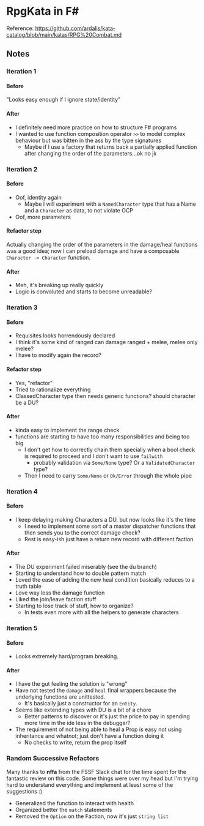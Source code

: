 # RpgKata in F#

Reference: https://github.com/ardalis/kata-catalog/blob/main/katas/RPG%20Combat.md

## Notes

### Iteration 1 

#### Before

"Looks easy enough if I ignore state/identity"

#### After

* I definitely need more practice on how to structure F# programs
* I wanted to use function composition operator `>>` to model complex behaviour but was bitten in the ass by the type signatures
  * Maybe if I use a factory that returns back a partially applied function after changing the order of the parameters...ok no jk

### Iteration 2

#### Before

* Oof, identity again
  * Maybe I will experiment with a `NamedCharacter` type that has a Name and a `Character` as data, to not violate OCP
* Oof, more parameters

#### Refactor step

Actually changing the order of the parameters in the damage/heal functions
was a good idea; now I can preload damage and have a composable `Character -> Character` function.

#### After

* Meh, it's breaking up really quickly
* Logic is convoluted and starts to become unreadable?

### Iteration 3

#### Before

* Requisites looks horrendously declared
* I think it's some kind of ranged can damage ranged + melee, melee only melee?
* I have to modify again the record?

#### Refactor step

* Yes, "refactor"
* Tried to rationalize everything
* ClassedCharacter type then needs generic functions? should character be a DU?

#### After

* kinda easy to implement the range check
* functions are starting to have too many responsibilities and being too big
  * I don't get how to correctly chain them specially when a bool check is required to proceed and I don't want to use `failwith`
    * probably validation via `Some/None` type? Or a `ValidatedCharacter` type?
  * Then I need to carry `Some/None` or `Ok/Error` through the whole pipe

### Iteration 4

#### Before

* I keep delaying making Characters a DU, but now looks like it's the time
  * I need to implement some sort of a master dispatcher functions that then sends you to the correct damage check?
  * Rest is easy-ish just have a return new record with different faction

#### After

* The DU experiment failed miserably (see the du branch)
* Starting to understand how to double pattern match
* Loved the ease of adding the new heal condition basically reduces to a truth table
* Love way less the damage function
* Liked the join/leave faction stuff
* Starting to lose track of stuff, how to organize?
  * In tests even more with all the helpers to generate characters

### Iteration 5

#### Before

* Looks extremely hard/program breaking.

#### After

* I have the gut feeling the solution is "wrong"
* Have not tested the `damage` and `heal` final wrappers because the underlying functions are unittested.
  * It's basically just a constructor for an `Entity`.
* Seems like extending types with DU is a bit of a chore
  * Better patterns to discover or it's just the price to pay in spending more time in the ide less in the debugger?
* The requirement of not being able to heal a Prop is easy not using inheritance and whatnot; just don't have a function doing it
  * No checks to write, return the prop itself

### Random Successive Refactors

Many thanks to **nffa** from the FSSF Slack chat for the time spent for the
fantastic review on this code. Some things were over my head but I'm trying
hard to understand everything and implement at least some of the suggestions :)

* Generalized the function to interact with health
* Organized better the `match` statements
* Removed the `Option` on the Faction, now it's just `string list`
